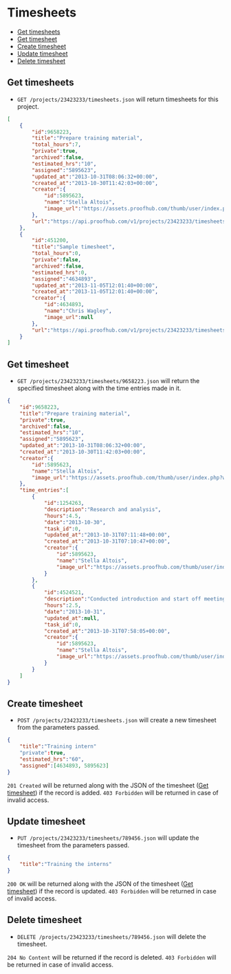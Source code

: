 Timesheets
====================

* [Get timesheets](#get-timesheets)
* [Get timesheet](#get-timesheet)
* [Create timesheet](#create-timesheet)
* [Update timesheet](#update-timesheet)
* [Delete timesheet](#delete-timesheet)

Get timesheets
----------------

* `GET /projects/23423233/timesheets.json` will return timesheets for this project.

```json
[
    {
        "id":9658223,
        "title":"Prepare training material",
        "total_hours":7,
        "private":true,
        "archived":false,
        "estimated_hrs":"10",
        "assigned":"5895623",
        "updated_at":"2013-10-31T08:06:32+00:00",
        "created_at":"2013-10-30T11:42:03+00:00",
        "creator":{
            "id":5895623,
            "name":"Stella Altois",
            "image_url":"https://assets.proofhub.com/thumb/user/index.php?width=80&height=80&cropratio=1:1&image=123456/812b4ba287f5ee0bc9d43bbf5bbe87fb1370073119.jpg"
        },
        "url":"https://api.proofhub.com/v1/projects/23423233/timesheets\/9658223.json"
    },
    {
        "id":451200,
        "title":"Sample timesheet",
        "total_hours":0,
        "private":false,
        "archived":false,
        "estimated_hrs":0,
        "assigned":"4634893",
        "updated_at":"2013-11-05T12:01:40+00:00",
        "created_at":"2013-11-05T12:01:40+00:00",
        "creator":{
            "id":4634893,
            "name":"Chris Wagley",
            "image_url":null
        },
        "url":"https://api.proofhub.com/v1/projects/23423233/timesheets\/451200.json"
    }
]
```

Get timesheet
----------------

* `GET /projects/23423233/timesheets/9658223.json` will return the specified timesheet along with the time entries made in it.

```json
{
    "id":9658223,
    "title":"Prepare training material",
    "private":true,
    "archived":false,
    "estimated_hrs":"10",
    "assigned":"5895623",
    "updated_at":"2013-10-31T08:06:32+00:00",
    "created_at":"2013-10-30T11:42:03+00:00",
    "creator":{
        "id":5895623,
        "name":"Stella Altois",
        "image_url":"https://assets.proofhub.com/thumb/user/index.php?width=80&height=80&cropratio=1:1&image=123456/812b4ba287f5ee0bc9d43bbf5bbe87fb1370073119.jpg"
    },
    "time_entries":[
        {
            "id":1254263,
            "description":"Research and analysis",
            "hours":4.5,
            "date":"2013-10-30",
            "task_id":0,
            "updated_at":"2013-10-31T07:11:48+00:00",
            "created_at":"2013-10-31T07:10:47+00:00",
            "creator":{
                "id":5895623,
                "name":"Stella Altois",
                "image_url":"https://assets.proofhub.com/thumb/user/index.php?width=80&height=80&cropratio=1:1&image=123456/812b4ba287f5ee0bc9d43bbf5bbe87fb1370073119.jpg"
            }
        },
        {
            "id":4524521,
            "description":"Conducted introduction and start off meeting",
            "hours":2.5,
            "date":"2013-10-31",
            "updated_at":null,
            "task_id":0,
            "created_at":"2013-10-31T07:58:05+00:00",
            "creator":{
                "id":5895623,
                "name":"Stella Altois",
                "image_url":"https://assets.proofhub.com/thumb/user/index.php?width=80&height=80&cropratio=1:1&image=123456/812b4ba287f5ee0bc9d43bbf5bbe87fb1370073119.jpg"
            }
        }
    ]
}
```
Create timesheet
----------------

* `POST /projects/23423233/timesheets.json` will create a new timesheet from the parameters passed. 

```json
{
    "title":"Training intern"
    "private":true,
    "estimated_hrs":"60",
    "assigned":[4634893, 5895623]
}
```

`201 Created` will be returned along with the JSON of the timesheet ([Get timesheet](#get-timesheet)) if the record is added. `403 Forbidden` will be returned in case of invalid access.

Update timesheet
----------------

* `PUT /projects/23423233/timesheets/789456.json` will update the timesheet from the parameters passed.

```json
{
	"title":"Training the interns"
}
```

`200 OK` will be returned along with the JSON of the timesheet ([Get timesheet](#get-timesheet)) if the record is updated. `403 Forbidden` will be returned in case of invalid access.

Delete timesheet
----------------

* `DELETE /projects/23423233/timesheets/789456.json` will delete the timesheet.

`204 No Content` will be returned if the record is deleted. `403 Forbidden` will be returned in case of invalid access.
